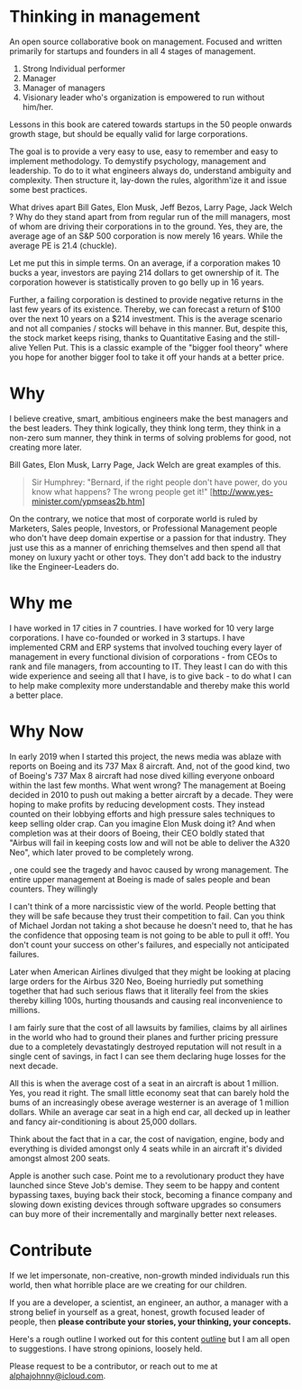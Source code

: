 # Thinking in management
An open source collaborative book on management. Focused and written primarily for startups and founders in all 4 stages of management.
1. Strong Individual performer
2. Manager
3. Manager of managers
4. Visionary leader who's organization is empowered to run without him/her.

Lessons in this book are catered towards startups in the 50 people onwards growth stage, but should be equally valid for large corporations.

The goal is to provide a very easy to use, easy to remember and easy to implement methodology.  To demystify psychology, management and leadership. To do to it what engineers always do, understand ambiguity and complexity. Then structure it, lay-down the rules, algorithm'ize it and issue some best practices.

What drives apart Bill Gates, Elon Musk, Jeff Bezos, Larry Page, Jack Welch ? Why do they stand apart from from regular run of the mill managers, most of whom are driving their corporations in to the ground. Yes, they are, the average age of an S&P 500 corporation is now merely 16 years. While the average PE is 21.4 (chuckle).

Let me put this in simple terms. On an average, if a corporation makes 10 bucks a year, investors are paying 214 dollars to get ownership of it. The corporation however is statistically proven to go belly up in 16 years.

Further, a failing corporation is destined to provide negative returns in the last few years of its existence. Thereby, we can forecast a return of $100 over the next 10 years on a $214 investment. This is the average scenario and not all companies / stocks will behave in this manner. But, despite this, the stock market keeps rising, thanks to Quantitative Easing and the still-alive Yellen Put. This is a classic example of the "bigger fool theory" where you hope for another bigger fool to take it off your hands at a better price.

# Why
I believe creative, smart, ambitious engineers make the best managers and the best leaders. They think logically, they think long term, they think in a non-zero sum manner, they think in terms of solving problems for good, not creating more later.

Bill Gates, Elon Musk, Larry Page, Jack Welch are great examples of this.

>Sir Humphrey: "Bernard, if the right people don't have power, do you know what happens? The wrong people get it!" [http://www.yes-minister.com/ypmseas2b.htm]

On the contrary, we notice that most of corporate world is ruled by Marketers, Sales people, Investors, or Professional Management people who don't have deep domain expertise or a passion for that industry. They just use this as a manner of enriching themselves and then spend all that money on luxury yacht or other toys. They don't add back to the industry like the Engineer-Leaders do.

# Why me
I have worked in 17 cities in 7 countries. I have worked for 10 very large corporations. I have co-founded or worked in 3 startups. I have implemented CRM and ERP systems that involved touching every layer of management in every functional division of corporations - from CEOs to rank and file managers, from accounting to IT.  They least I can do with this wide experience and seeing all that I have, is to give back - to do what I can to help make complexity more understandable and thereby make this world a better place.

# Why Now
In early 2019 when I started this project, the news media was ablaze with reports on Boeing and its 737 Max 8 aircraft. And, not of the good kind, two of Boeing's 737 Max 8 aircraft had nose dived killing everyone onboard within the last few months. What went wrong? The management at Boeing decided in 2010 to push out making a better aircraft by a decade. They were hoping to make profits by reducing development costs. They instead counted on their lobbying efforts and high pressure sales techniques to keep selling older crap. Can you imagine Elon Musk doing it? And when completion was at their doors of Boeing, their CEO boldly stated that "Airbus will fail in keeping costs low and will not be able to deliver the A320 Neo", which later proved to be completely wrong.

, one could see the tragedy and havoc caused by wrong management. The entire upper management at Boeing is made of sales people and bean counters. They willingly

I can't think of a more narcissistic view of the world. People betting that they will be safe because they trust their competition to fail. Can you think of Michael Jordan not taking a shot because he doesn't need to, that he has the confidence that opposing team is not going to be able to pull it off!. You don't count your success on other's failures, and especially not anticipated failures.

Later when American Airlines divulged that they might be looking at placing large orders for the Airbus 320 Neo, Boeing hurriedly put something together that had such serious flaws that it literally feel from the skies thereby killing 100s, hurting thousands and causing real inconvenience to millions.

I am fairly sure that the cost of all lawsuits by families, claims by all airlines in the world who had to ground their planes and further pricing pressure due to a completely devastatingly destroyed reputation will not result in a single cent of savings, in fact I can see them declaring huge losses for the next decade.

All this is when the average cost of a seat in an aircraft is about 1 million.  Yes, you read it right. The small little economy seat that can barely hold the bums of an increasingly obese average westerner is an average of 1 million dollars. While an average car seat in a high end car, all decked up in leather and fancy air-conditioning is about 25,000 dollars.

Think about the fact that in a car, the cost of navigation, engine, body and everything is divided amongst only 4 seats while in an aircraft it's divided amongst almost 200 seats.

Apple is another such case. Point me to a revolutionary product they have launched since Steve Job's demise. They seem to be happy and content bypassing taxes, buying back their stock, becoming a finance company and slowing down existing devices through software upgrades so consumers can buy more of their incrementally and marginally better next releases.

# Contribute
If we let impersonate, non-creative, non-growth minded individuals run this world, then what horrible place are we creating for our children.

If you are a developer, a scientist, an engineer, an author, a manager with a strong belief in yourself as a great, honest, growth focused leader of people, then **please contribute your stories, your thinking, your concepts.**

Here's a rough outline I worked out for this content [outline](https://github.com/alphaJohnny/thinking-in-management/blob/master/manuscript/_outline.md) but I am all open to suggestions. I have strong opinions, loosely held.

Please request to be a contributor, or reach out to me at alphajohnny@icloud.com.
